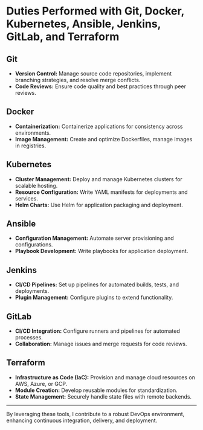 # Duties Performed with Git, Docker, Kubernetes, Ansible, Jenkins, GitLab, and Terraform

## Git
- **Version Control:** Manage source code repositories, implement branching strategies, and resolve merge conflicts.
- **Code Reviews:** Ensure code quality and best practices through peer reviews.

## Docker
- **Containerization:** Containerize applications for consistency across environments.
- **Image Management:** Create and optimize Dockerfiles, manage images in registries.

## Kubernetes
- **Cluster Management:** Deploy and manage Kubernetes clusters for scalable hosting.
- **Resource Configuration:** Write YAML manifests for deployments and services.
- **Helm Charts:** Use Helm for application packaging and deployment.

## Ansible
- **Configuration Management:** Automate server provisioning and configurations.
- **Playbook Development:** Write playbooks for application deployment.

## Jenkins
- **CI/CD Pipelines:** Set up pipelines for automated builds, tests, and deployments.
- **Plugin Management:** Configure plugins to extend functionality.

## GitLab
- **CI/CD Integration:** Configure runners and pipelines for automated processes.
- **Collaboration:** Manage issues and merge requests for code reviews.

## Terraform
- **Infrastructure as Code (IaC):** Provision and manage cloud resources on AWS, Azure, or GCP.
- **Module Creation:** Develop reusable modules for standardization.
- **State Management:** Securely handle state files with remote backends.

---

By leveraging these tools, I contribute to a robust DevOps environment, enhancing continuous integration, delivery, and deployment.
